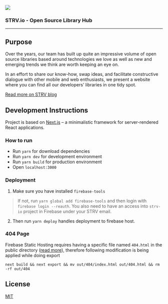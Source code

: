 ![](https://strv.ghost.io/content/images/2018/07/3.jpg)

### STRV.io - Open Source Library Hub

---

## Purpose

Over the years, our team has built up quite an impressive volume of open source libraries based around technologies we love as well as new and emerging trends we think are worth keeping an eye on.

In an effort to share our know-how, swap ideas, and facilitate constructive dialogue with other mobile and web enthusiasts, we present a website where you can find all our developers’ libraries in one tidy spot.

[Read more on STRV blog](https://www.strv.com/blog/introducing-strv-io-our-new-open-source-library-hub) 

## Development Instructions

Project is based on [Next.js](https://github.com/zeit/next.js) – a minimalistic framework for server-rendered React applications.


### How to run 

- Run `yarn` for download dependencies
- Run `yarn dev` for development environment
- Run `yarn build` for production environment
- Open `localhost:3000`

### Deployment

1. Make sure you have installed `firebase-tools`
> If not, run `yarn global add firebase-tools` and then login with `firebase login --reauth`.
> You also need to have an access into `strv-io` project in Firebase under your STRV email.
2. Then run `yarn deploy` handles deployment to firebase host.

### 404 Page

Firebase Static Hosting requires having a specific file named `404.html` in the public directory ([read more](https://firebase.google.com/docs/hosting/url-redirects-rewrites#section-404)), therefore following modification is being applied while doing export
```
next build && next export && mv out/404/index.html out/404.html && rm -rf out/404
```

## License

[MIT](./LICENSE)